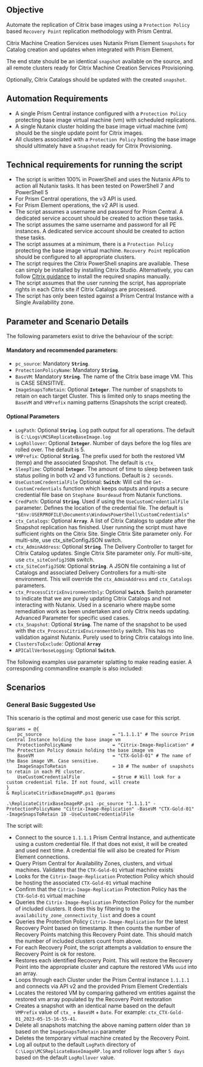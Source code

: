 ## Objective

Automate the replication of Citrix base images using a `Protection Policy` based `Recovery Point` replication methodology with Prism Central. 

Citrix Machine Creation Services uses Nutanix Prism Element `Snapshots` for Catalog creation and updates when integrated with Prism Element.

The end state should be an identical `snapshot` available on the source, and all remote clusters ready for Citrix Machine Creation Services Provisioning.

Optionally, Citrix Catalogs should be updated with the created `snapshot`.

## Automation Requirements

- A single Prism Central instance configured with a `Protection Policy` protecting base image virtual machine (vm) with scheduled replications.
- A single Nutanix cluster holding the base image virtual machine (vm) should be the single update point for Citrix images.
- All clusters associated with a `Protection Policy` hosting the base image should ultimately have a `Snapshot` ready for Citrix Provisioning.

## Technical requirements for running the script

- The script is written 100% in PowerShell and uses the Nutanix APIs to action all Nutanix tasks. It has been tested on PowerShell 7 and PowerShell 5
- For Prism Central operations, the v3 API is used.
- For Prism Element operations, the v2 API is used.
- The script assumes a username and password for Prism Central. A dedicated service account should be created to action these tasks.
- The script assumes the same username and password for all PE instances. A dedicated service account should be created to action these tasks.
- The script assumes at a minimum, there is a `Protection Policy` protecting the base image virtual machine. `Recovery Point` replication should be configured to all appropriate clusters.
- The script requires the Citrix PowerShell snapins are available. These can simply be installed by installing Citrix Studio. Alternatively, you can follow [Citrix guidance](https://support.citrix.com/article/CTX222326/how-to-configure-powershell-sdk-and-execute-commands-remotely-in-xenappxendesktop-7x) to install the required snapins manually.
- The script assumes that the user running the script, has appropriate rights in each Citrix site if Citrix Catalogs are processed.
- The script has only been tested against a Prism Central Instance with a Single Availability zone.

## Parameter and Scenario Details

The following parameters exist to drive the behaviour of the script:

#### Mandatory and recommended parameters:
- `pc_source`: Mandatory **`String`**.
- `ProtectionPolicyName`: Mandatory **`String`**.
- `BaseVM`: Mandatory **`String`**. The name of the Citrix base image VM. This is CASE SENSITIVE.
- `ImageSnapsToRetain`: Optional **`Integer`**. The number of snapshots to retain on each target Cluster. This is limited only to snaps meeting the `BaseVM` and `VMPrefix` naming patterns (Snapshots the script created).

#### Optional Parameters

- `LogPath`: Optional **`String`**. Log path output for all operations. The default is `C:\Logs\MCSReplicateBaseImage.log`
- `LogRollover`: Optional **`Integer`**. Number of days before the log files are rolled over. The default is 5.
- `VMPrefix`: Optional **`String`**. The prefix used for both the restored VM (temp) and the associated Snapshot. The default is `ctx_`
- `SleepTime`: Optional **`Integer`**. The amount of time to sleep between task status polling in both v2 and v3 functions. Default is `2 seconds`.
- `UseCustomCredentialFile` Optional: **`Switch`**: Will call the `Get-CustomCredentials` function which keeps outputs and inputs a secure credential file base on `Stephane Bourdeaud` from Nutanix functions.
- `CredPath`: Optional **`String`**. Used if using the `UseCustomCredentialFile` parameter. Defines the location of the credential file. The default is `"$Env:USERPROFILE\Documents\WindowsPowerShell\CustomCredentials"`
- `ctx_Catalogs`: Optional **`Array`**. A list of Citrix Catalogs to update after the Snapshot replication has finished. User running the script must have sufficient rights on the Citrix Site. Single Citrix Site parameter only. For multi-site, use ctx_siteConfigJSON switch.
- `ctx_AdminAddress`: Optional **`String`**. The Delivery Controller to target for Citrix Catalog updates. Single Citrix Site parameter only. For multi-site, use `ctx_siteConfigJSON` switch.
- `ctx_SiteConfigJSON`: Optional **`String`**. A JSON file containing a list of Catalogs and associated Delivery Controllers for a multi-site environment. This will override the `ctx_AdminAddress` and `ctx_Catalogs` parameters.
- `ctx_ProcessCitrixEnvironmentOnly`: Optional **`Switch`**. Switch parameter to indicate that we are purely updating Citrix Catalogs and not interacting with Nutanix. Used in a scenario where maybe some remediation work as been undertaken and only Citrix needs updating. Advanced Parameter for specific used cases.
- `ctx_Snapshot`: Optional **`String`**. The name of the snapshot to be used with the `ctx_ProcessCitrixEnvironmentOnly` switch. This has no validation against Nutanix. Purely used to bring Citrix catalogs into line.
- `ClustersToExclude`: Optional **`Array`**
- `APICallVerboseLogging`: Optional **`Switch`**.

The following examples use parameter splatting to make reading easier. A corresponding commandline example is also included:

## Scenarios

### General Basic Suggested Use

This scenario is the optimal and most generic use case for this script.

```
$params = @{
    pc_source                          = "1.1.1.1" # The source Prism Central Instance holding the base image vm
    ProtectionPolicyName               = "Citrix-Image-Replication" # The Protection Policy domain holding the base image vm
    BaseVM                             = "CTX-Gold-01" # The name of the Base image VM. Case sensitive.
    ImageSnapsToRetain                 = 10 # The number of snapshots to retain in each PE cluster.
    UseCustomCredentialFile            = $true # Will look for a custom credential file. If not found, will create
}
& ReplicateCitrixBaseImageRP.ps1 @params 
```

```
.\ReplicateCitrixBaseImageRP.ps1 -pc_source "1.1.1.1" -ProtectionPolicyName "Citrix-Image-Replication" -BaseVM "CTX-Gold-01" -ImageSnapsToRetain 10 -UseCustomCredentialFile
```

The script will:

- Connect to the source `1.1.1.1` Prism Central Instance, and authenticate using a custom credential file. If that does not exist, it will be created and used next time. A credential file will also be created for Prism Element connections.
- Query Prism Central for Availability Zones, clusters, and virtual machines. Validates that the `CTX-Gold-01` virtual machine exists
- Looks for the `Citrix-Image-Replication` Protection Policy which should be hosting the associated `CTX-Gold-01` virtual machine
- Confirm that the `Citrix-Image-Replication` Protection Policy has the `CTX-Gold-01` virtual machine
- Queries the `Citrix-Image-Replication` Protection Policy for the number of included clusters. It does this by filtering to the `availability_zone_connectivity_list` and does a count
- Queries the Protection Policy `Citrix-Image-Replication` for the latest Recovery Point based on timestamp. It then counts the number of Recovery Points matching this Recovery Point date. This should match the number of included clusters count from above.
- For each Recovery Point, the script attempts a validation to ensure the Recovery Point is ok for restore.
- Restores each identified Recovery Point. This will restore the Recovery Point into the appropriate cluster and capture the restored VMs `uuid` into an array.
- Loops through each Cluster under the Prism Central instance `1.1.1.1` and connects via API v2 and the provided Prism Element Credentials
- Locates the restored VM by comparing gathered vm entities against the restored vm array populated by the Recovery Point restoration
- Creates a snapshot with an identical name based on the default `VMPrefix` value of `ctx_` + `BaseVM` + `Date`. For example: `ctx_CTX-Gold-01_2023-05-15-16-55-41`.
- Delete all snapshots matching the above naming pattern older than `10` based on the `ImageSnapsToRetain` parameter
- Deletes the temporary virtual machine created by the Recovery Point.
- Log all output to the default `LogPath` directory of `C:\Logs\MCSReplicateBaseImageRP.log` and rollover logs after `5 days` based on the default `LogRollover` value.
 